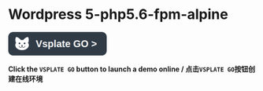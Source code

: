 # Wordpress 5-php5.6-fpm-alpine

<a href="https://www.vsplate.com/?docker-compose=https://github.com/vsplate/dcenvs/wordpress/5-php5.6-fpm-alpine"><img alt="VSPLATE GO" src="https://raw.githubusercontent.com/vsplate/images/master/vsgo_btn.png" width="200px"></a>

**Click the `VSPLATE GO` button to launch a demo online / 点击`VSPLATE GO`按钮创建在线环境**